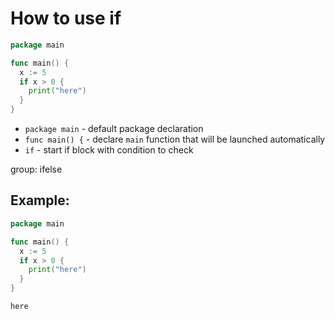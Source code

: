 # How to use if

```go
package main

func main() {
  x := 5
  if x > 0 {
    print("here")
  }
}
```

- `package main` - default package declaration
- `func main() {` - declare `main` function that will be launched automatically
- `if` - start if block with condition to check

group: ifelse

## Example: 
```go
package main

func main() {
  x := 5
  if x > 0 {
    print("here")
  }
}
```
```
here
```

